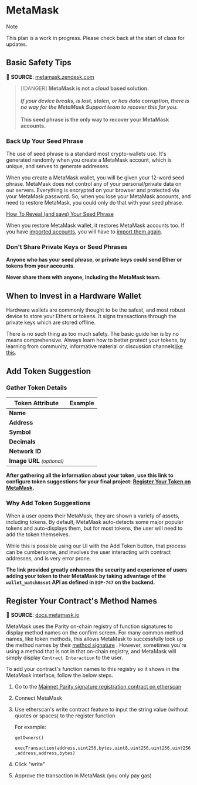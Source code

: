 # MetaMask

> [!NOTE]
> This plan is a work in progress. Please check back at the start of class for updates.

## Basic Safety Tips

:link: **SOURCE**: [metamask.zendesk.com](https://metamask.zendesk.com/hc/en-us/articles/360015489591-Basic-Safety-Tips)

> [!DANGER]
> **MetaMask is not a cloud based solution.**
> <br><br>
> _**If your device breaks, is lost, stolen, or has data corruption, there is no way for the MetaMask Support team to recover this for you.**_
> <br><br>
> **This seed phrase is the only way to recover your MetaMask accounts.**

### Back Up Your Seed Phrase

The use of seed phrase is a standard most crypto\-wallets use. It's generated randomly when you create a MetaMask account, which is unique, and serves to generate addresses.

When you create a MetaMask wallet, you will be given your 12\-word seed phrase. MetaMask does not control any of your personal/private data on our servers. Everything is encrypted on your browser and protected via your MetaMask password. So, when you lose your MetaMask accounts, and need to restore MetaMask, you could only do that with your seed phrase.

[How To Reveal (and save) Your Seed Phrase](/hc/en-us/articles/360015290032-How-to-Reveal-Your-Seed-Phrase)

When you restore MetaMask wallet, it restores MetaMask accounts too. If you have [imported accounts](/hc/en-us/articles/360015289932-What-are-imported-accounts-), you will have to [import them again](/hc/en-us/articles/360015489351-Importing-Accounts).

### Don't Share Private Keys or Seed Phrases

**Anyone who has your seed phrase, or private keys could send Ether or tokens from your accounts**.

**Never share them with anyone, including the MetaMask team.**

## When to Invest in a Hardware Wallet

Hardware wallets are commonly thought to be the safest, and most robust device to store your Ethers or tokens. It signs transactions through the private keys which are stored offline.

There is no such thing as too much safety. The basic guide her is by no means comprehensive. Always learn how to better protect your tokens, by learning from community, informative material or discussion channels[like this](https://www.reddit.com/r/ethereum/comments/6fr2lx/updated_its_time_to_get_real_stop_relying_on/?st=jes5xd8h&sh=61d2d61e).

## Add Token Suggestion

### Gather Token Details

| Token Attribute                           | Example |
| ----------------------------------------- | ------- |
| **Name**                                  |         |
| **Address**                               |         |
| **Symbol**                                |         |
| **Decimals**                              |         |
| **Network ID**                            |         |
| **Image URL** <small>_(optional)_</small> |         |

**After gathering all the information about your token, use this link to configure token suggestions for your final project: [Register Your Token on MetaMask](https://metamask.github.io/Add-Token/#edit).**

### Why Add Token Suggestions

When a user opens their MetaMask, they are shown a variety of assets, including tokens. By default, MetaMask auto-detects some major popular tokens and auto-displays them, but for most tokens, the user will need to add the token themselves.

While this is possible using our UI with the Add Token button, that process can be cumbersome, and involves the user interacting with contract addresses, and is very error prone.

**The link provided greatly enhances the security and experience of users adding your token to their MetaMask by taking advantage of the `wallet_watchAsset` API as defined in `EIP-747`  on the backend.**

## Register Your Contract's Method Names

:link: **SOURCE**: [docs.metamask.io](https://docs.metamask.io/guide/registering-function-names.html#registering-your-contract-s-method-names)

MetaMask uses the Parity on\-chain registry of function signatures to display method names on the confirm screen. For many common method names, like token methods, this allows MetaMask to successfully look up the method names by their [method signature](https://solidity.readthedocs.io/en/v0.4.21/abi-spec.html) . However, sometimes you're using a method that is not in that on\-chain registry, and MetaMask will simply display `Contract Interaction` to the user.

To add your contract's function names to this registry so it shows in the MetaMask interface, follow the below steps.

1. Go to the [Mainnet Parity signature registration contract on etherscan](https://etherscan.io/address/0x44691b39d1a75dc4e0a0346cbb15e310e6ed1e86#writeContract)

2. Connect MetaMask

3. Use etherscan's write contract feature to input the string value (without quotes or spaces) to the register function

    For example:

    `getOwners()`

    `execTransaction(address,uint256,bytes,uint8,uint256,uint256,uint256,address,address,bytes)`

4. Click "write"
5. Approve the transaction in MetaMask (you only pay gas)
